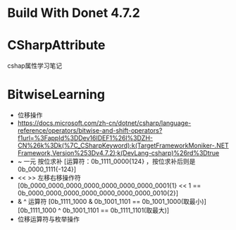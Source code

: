 # Build With Donet 4.7.2

# CSharpAttribute
 cshap属性学习笔记

# BitwiseLearning
- 位移操作
-  https://docs.microsoft.com/zh-cn/dotnet/csharp/language-reference/operators/bitwise-and-shift-operators?f1url=%3FappId%3DDev16IDEF1%26l%3DZH-CN%26k%3Dk(%7C_CSharpKeyword);k(TargetFrameworkMoniker-.NETFramework,Version%253Dv4.7.2);k(DevLang-csharp)%26rd%3Dtrue
- ~ 一元 按位求补 
	[运算符：0b_1111_0000{124}  ，按位求补后则是0b_0000_1111{-124}]
- << >> 左移右移操作符 
	[0b_0000_0000_0000_0000_0000_0000_0000_0001{1} << 1 == 0b_0000_0000_0000_0000_0000_0000_0000_0010{2}]
- & ^ 运算符 
	[0b_1111_1000 & 0b_1001_1101 == 0b_1001_1000(取最小)]
	[0b_1111_1000 ^ 0b_1001_1101 == 0b_1111_1101(取最大)]
- 位移运算符与枚举操作